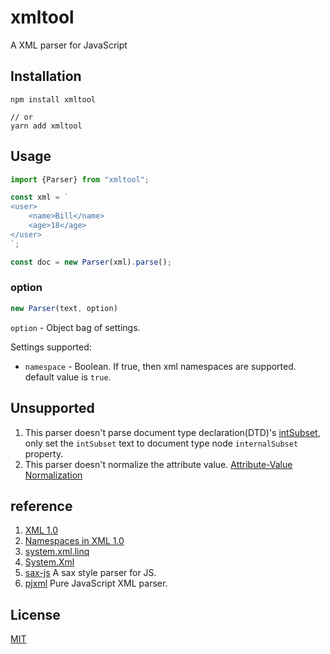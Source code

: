# xmltool



A XML parser for JavaScript



## Installation



```shell
npm install xmltool

// or
yarn add xmltool
```





## Usage



```javascript
import {Parser} from "xmltool";

const xml = `
<user>
    <name>Bill</name>
    <age>18</age>
</user>
`;

const doc = new Parser(xml).parse();
```



### option



```javascript
new Parser(text, option)
```



`option` - Object bag of settings.

Settings supported:

- `namespace` - Boolean. If true, then xml namespaces are supported. default value is `true`.



## Unsupported



1. This parser doesn't parse document type declaration(DTD)'s [intSubset](https://www.w3.org/TR/2008/REC-xml-20081126/#NT-intSubset), only set the `intSubset` text to document type node `internalSubset` property.
2. This parser doesn't normalize the attribute value. [Attribute-Value Normalization](https://www.w3.org/TR/2008/REC-xml-20081126/#AVNormalize)





## reference



1. [XML 1.0](https://www.w3.org/TR/xml/)
2. [Namespaces in XML 1.0](https://www.w3.org/TR/xml-names/)
3. [system.xml.linq](https://docs.microsoft.com/en-us/dotnet/api/system.xml.linq)
4. [System.Xml](https://docs.microsoft.com/en-us/dotnet/api/system.xml)
5. [sax-js](https://github.com/isaacs/sax-js) A sax style parser for JS.
6. [pjxml](https://github.com/smeans/pjxml) Pure JavaScript XML parser.



## License



[MIT](LICENSE)











